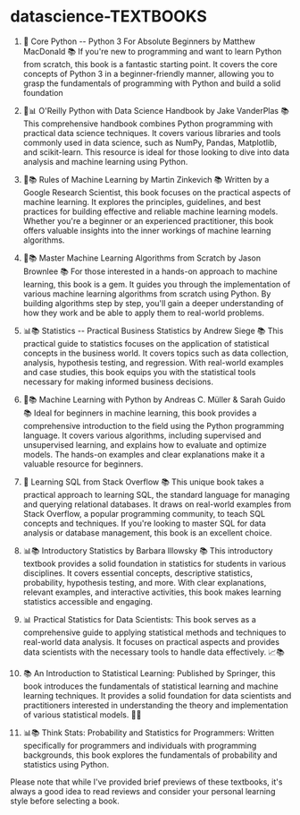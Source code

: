 # datascience-TEXTBOOKS


1. 🐍 Core Python -- Python 3 For Absolute Beginners by Matthew MacDonald 📚
If you're new to programming and want to learn Python from scratch, this book is a fantastic starting point. It covers the core concepts of Python 3 in a beginner-friendly manner, allowing you to grasp the fundamentals of programming with Python and build a solid foundation

2. 🐍📊 O'Reilly Python with Data Science Handbook by Jake VanderPlas 📚
This comprehensive handbook combines Python programming with practical data science techniques. It covers various libraries and tools commonly used in data science, such as NumPy, Pandas, Matplotlib, and scikit-learn. This resource is ideal for those looking to dive into data analysis and machine learning using Python.

3. 🤖📚 Rules of Machine Learning by Martin Zinkevich 📚
Written by a Google Research Scientist, this book focuses on the practical aspects of machine learning. It explores the principles, guidelines, and best practices for building effective and reliable machine learning models. Whether you're a beginner or an experienced practitioner, this book offers valuable insights into the inner workings of machine learning algorithms.

4. 🤖📚 Master Machine Learning Algorithms from Scratch by Jason Brownlee 📚
For those interested in a hands-on approach to machine learning, this book is a gem. It guides you through the implementation of various machine learning algorithms from scratch using Python. By building algorithms step by step, you'll gain a deeper understanding of how they work and be able to apply them to real-world problems.

5. 📊📚 Statistics -- Practical Business Statistics by Andrew Siege 📚
This practical guide to statistics focuses on the application of statistical concepts in the business world. It covers topics such as data collection, analysis, hypothesis testing, and regression. With real-world examples and case studies, this book equips you with the statistical tools necessary for making informed business decisions.

6. 🤖📚 Machine Learning with Python by Andreas C. Müller & Sarah Guido 📚
Ideal for beginners in machine learning, this book provides a comprehensive introduction to the field using the Python programming language. It covers various algorithms, including supervised and unsupervised learning, and explains how to evaluate and optimize models. The hands-on examples and clear explanations make it a valuable resource for beginners.

7. 💾 Learning SQL from Stack Overflow 📚
This unique book takes a practical approach to learning SQL, the standard language for managing and querying relational databases. It draws on real-world examples from Stack Overflow, a popular programming community, to teach SQL concepts and techniques. If you're looking to master SQL for data analysis or database management, this book is an excellent choice.

8. 📊📚 Introductory Statistics by Barbara Illowsky 📚
This introductory textbook provides a solid foundation in statistics for students in various disciplines. It covers essential concepts, descriptive statistics, probability, hypothesis testing, and more. With clear explanations, relevant examples, and interactive activities, this book makes learning statistics accessible and engaging.

9. 📊 Practical Statistics for Data Scientists: This book serves as a comprehensive guide to applying statistical methods and techniques to real-world data analysis. It focuses on practical aspects and provides data scientists with the necessary tools to handle data effectively. 📈📚

10. 📚 An Introduction to Statistical Learning: Published by Springer, this book introduces the fundamentals of statistical learning and machine learning techniques. It provides a solid foundation for data scientists and practitioners interested in understanding the theory and implementation of various statistical models. 🌳🤖

11. 📊📚 Think Stats: Probability and Statistics for Programmers: Written specifically for programmers and individuals with programming backgrounds, this book explores the fundamentals of probability and statistics using Python.

Please note that while I've provided brief previews of these textbooks, it's always a good idea to read reviews and consider your personal learning style before selecting a book.
